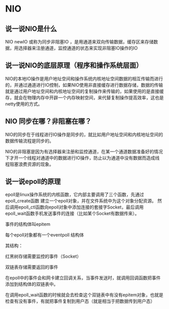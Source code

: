 # NIO





## 说一说NIO是什么



NIO  newIO 或称为同步非阻塞IO  ，是用通道来双向传输数据，缓存区来存储数据，用选择器来注册通道，监控通道的状态来实现非阻塞IO操作的IO    



## 说一说NIO的底层原理（程序和操作系统层面）



NIO的本地IO操作是用户地址空间和操作系统内核地址空间数据的相互传输而进行的，并通过通道进行IO控制，如果NIO使用非直接缓存进行数据存储，数据的传输就是通过用户地址空间和内核地址空间的复制操作来传输的，如果使用的是直接缓存，就会在物理内存中开辟一个内存映射空间，来代替复制操作提高效率，这也是netty使用的方式。



## NIO 同步在哪？非阻塞在哪？



NIO的同步在于线程进行IO操作是同步的，就比如用户地址空间和内核地址空间的数据传输流程是同步的。



NIO的非阻塞是因为有选择器来注册和监控通道，在某一个通道数据准备好的情况下才开一个线程对通道中的数据进行IO操作，防止以为通道中没有数据而造成线程阻塞浪费资源的现象。



## 说一说epoll的原理



epoll是linux操作系统的内核函数，它内部主要调用了三个函数，先通过epoll_create函数 建立一个epoll对象，并在文件系统中为这个对象分配资源。  然后调用epoll_ctl函数向epoll对象中添加连接的套接字Socket，最后调用epoll_wait函数手机发送事件的连接（比如某个Socket有数据传来）。

事件的结构体叫epitem 

每个epoll对象都有一个eventpoll 结构体

其结构：

红黑树存储需要监控的事件（Socket）

双链表存储需要返回的事件



在epoll中的事件会和网卡建立回调关系，当事件发送时，就调用回调函数把事件添加到结构体的双链表中。

在调用epoll_wait函数的时候就会去检查这个双链表中有没有epitem对象，也就是检查有没有事件，有就把事件复制到用户态（就是相当于把数据传到用户态）